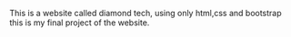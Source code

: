 This is a website called diamond tech, using only html,css and bootstrap this is my final project of the website.
